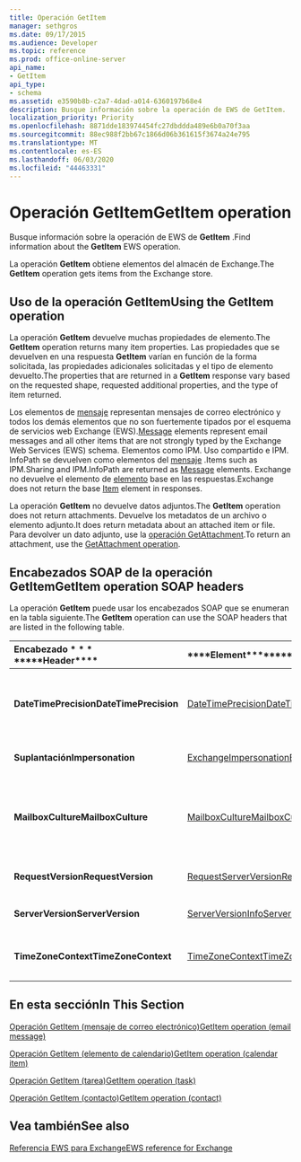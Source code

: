 ```yaml
---
title: Operación GetItem
manager: sethgros
ms.date: 09/17/2015
ms.audience: Developer
ms.topic: reference
ms.prod: office-online-server
api_name:
- GetItem
api_type:
- schema
ms.assetid: e3590b8b-c2a7-4dad-a014-6360197b68e4
description: Busque información sobre la operación de EWS de GetItem.
localization_priority: Priority
ms.openlocfilehash: 8871dde183974454fc27dbddda489e6b0a70f3aa
ms.sourcegitcommit: 88ec988f2bb67c1866d06b361615f3674a24e795
ms.translationtype: MT
ms.contentlocale: es-ES
ms.lasthandoff: 06/03/2020
ms.locfileid: "44463331"
---
```

# <a name="getitem-operation"></a><span data-ttu-id="56f6c-103">Operación GetItem</span><span class="sxs-lookup"><span data-stu-id="56f6c-103">GetItem operation</span></span>

<span data-ttu-id="56f6c-104">Busque información sobre la operación de EWS de **GetItem** .</span><span class="sxs-lookup"><span data-stu-id="56f6c-104">Find information about the **GetItem** EWS operation.</span></span> 
  
<span data-ttu-id="56f6c-105">La operación **GetItem** obtiene elementos del almacén de Exchange.</span><span class="sxs-lookup"><span data-stu-id="56f6c-105">The **GetItem** operation gets items from the Exchange store.</span></span> 
  
## <a name="using-the-getitem-operation"></a><span data-ttu-id="56f6c-106">Uso de la operación GetItem</span><span class="sxs-lookup"><span data-stu-id="56f6c-106">Using the GetItem operation</span></span>

<span data-ttu-id="56f6c-107">La operación **GetItem** devuelve muchas propiedades de elemento.</span><span class="sxs-lookup"><span data-stu-id="56f6c-107">The **GetItem** operation returns many item properties.</span></span> <span data-ttu-id="56f6c-108">Las propiedades que se devuelven en una respuesta **GetItem** varían en función de la forma solicitada, las propiedades adicionales solicitadas y el tipo de elemento devuelto.</span><span class="sxs-lookup"><span data-stu-id="56f6c-108">The properties that are returned in a **GetItem** response vary based on the requested shape, requested additional properties, and the type of item returned.</span></span> 
  
<span data-ttu-id="56f6c-109">Los elementos de [mensaje](message-ex15websvcsotherref.md) representan mensajes de correo electrónico y todos los demás elementos que no son fuertemente tipados por el esquema de servicios web Exchange (EWS).</span><span class="sxs-lookup"><span data-stu-id="56f6c-109">[Message](message-ex15websvcsotherref.md) elements represent email messages and all other items that are not strongly typed by the Exchange Web Services (EWS) schema.</span></span> <span data-ttu-id="56f6c-110">Elementos como IPM. Uso compartido e IPM. InfoPath se devuelven como elementos del [mensaje](message-ex15websvcsotherref.md) .</span><span class="sxs-lookup"><span data-stu-id="56f6c-110">Items such as IPM.Sharing and IPM.InfoPath are returned as [Message](message-ex15websvcsotherref.md) elements.</span></span> <span data-ttu-id="56f6c-111">Exchange no devuelve el elemento de [elemento](item.md) base en las respuestas.</span><span class="sxs-lookup"><span data-stu-id="56f6c-111">Exchange does not return the base [Item](item.md) element in responses.</span></span> 
  
<span data-ttu-id="56f6c-112">La operación **GetItem** no devuelve datos adjuntos.</span><span class="sxs-lookup"><span data-stu-id="56f6c-112">The **GetItem** operation does not return attachments.</span></span> <span data-ttu-id="56f6c-113">Devuelve los metadatos de un archivo o elemento adjunto.</span><span class="sxs-lookup"><span data-stu-id="56f6c-113">It does return metadata about an attached item or file.</span></span> <span data-ttu-id="56f6c-114">Para devolver un dato adjunto, use la [operación GetAttachment](getattachment-operation.md).</span><span class="sxs-lookup"><span data-stu-id="56f6c-114">To return an attachment, use the [GetAttachment operation](getattachment-operation.md).</span></span>
  
## <a name="getitem-operation-soap-headers"></a><span data-ttu-id="56f6c-115">Encabezados SOAP de la operación GetItem</span><span class="sxs-lookup"><span data-stu-id="56f6c-115">GetItem operation SOAP headers</span></span>

<span data-ttu-id="56f6c-116">La operación **GetItem** puede usar los encabezados SOAP que se enumeran en la tabla siguiente.</span><span class="sxs-lookup"><span data-stu-id="56f6c-116">The **GetItem** operation can use the SOAP headers that are listed in the following table.</span></span> 
  
|<span data-ttu-id="56f6c-117">Encabezado \* \* \* \*</span><span class="sxs-lookup"><span data-stu-id="56f6c-117">\*\*\*\*Header\*\*\*\*</span></span>|<span data-ttu-id="56f6c-118">\*\*\*\*Element\*\*\*\*</span><span class="sxs-lookup"><span data-stu-id="56f6c-118">\*\*\*\*Element\*\*\*\*</span></span>|<span data-ttu-id="56f6c-119">\*\*\*\*Descripción\*\*\*\*</span><span class="sxs-lookup"><span data-stu-id="56f6c-119">\*\*\*\*Description\*\*\*\*</span></span>|
|:-----|:-----|:-----|
|<span data-ttu-id="56f6c-120">**DateTimePrecision**</span><span class="sxs-lookup"><span data-stu-id="56f6c-120">**DateTimePrecision**</span></span> <br/> |[<span data-ttu-id="56f6c-121">DateTimePrecision</span><span class="sxs-lookup"><span data-stu-id="56f6c-121">DateTimePrecision</span></span>](datetimeprecision.md) <br/> |<span data-ttu-id="56f6c-122">Especifica la resolución de los valores de datos/tiempo en respuestas del servidor, en segundos o en milisegundos.</span><span class="sxs-lookup"><span data-stu-id="56f6c-122">Specifies the resolution of data/time values in responses from the server, either in seconds or in milliseconds.</span></span>  <br/> |
|<span data-ttu-id="56f6c-123">**Suplantación**</span><span class="sxs-lookup"><span data-stu-id="56f6c-123">**Impersonation**</span></span> <br/> |[<span data-ttu-id="56f6c-124">ExchangeImpersonation</span><span class="sxs-lookup"><span data-stu-id="56f6c-124">ExchangeImpersonation</span></span>](exchangeimpersonation.md) <br/> |<span data-ttu-id="56f6c-125">Identifica al usuario que está suplantando la aplicación cliente.</span><span class="sxs-lookup"><span data-stu-id="56f6c-125">Identifies the user whom the client application is impersonating.</span></span>  <br/> |
|<span data-ttu-id="56f6c-126">**MailboxCulture**</span><span class="sxs-lookup"><span data-stu-id="56f6c-126">**MailboxCulture**</span></span> <br/> |[<span data-ttu-id="56f6c-127">MailboxCulture</span><span class="sxs-lookup"><span data-stu-id="56f6c-127">MailboxCulture</span></span>](mailboxculture.md) <br/> |<span data-ttu-id="56f6c-128">Identifica la referencia cultural, tal y como se define en RFC 3066, "etiquetas para la identificación de idiomas", que se va a usar para obtener acceso al buzón.</span><span class="sxs-lookup"><span data-stu-id="56f6c-128">Identifies the culture, as defined in RFC 3066, "Tags for the Identification of Languages", to be used to access the mailbox.</span></span>  <br/> |
|<span data-ttu-id="56f6c-129">**RequestVersion**</span><span class="sxs-lookup"><span data-stu-id="56f6c-129">**RequestVersion**</span></span> <br/> |[<span data-ttu-id="56f6c-130">RequestServerVersion</span><span class="sxs-lookup"><span data-stu-id="56f6c-130">RequestServerVersion</span></span>](requestserverversion.md) <br/> |<span data-ttu-id="56f6c-131">Identifica la versión del esquema para la solicitud de operación.</span><span class="sxs-lookup"><span data-stu-id="56f6c-131">Identifies the schema version for the operation request.</span></span>  <br/> |
|<span data-ttu-id="56f6c-132">**ServerVersion**</span><span class="sxs-lookup"><span data-stu-id="56f6c-132">**ServerVersion**</span></span> <br/> |[<span data-ttu-id="56f6c-133">ServerVersionInfo</span><span class="sxs-lookup"><span data-stu-id="56f6c-133">ServerVersionInfo</span></span>](serverversioninfo.md) <br/> |<span data-ttu-id="56f6c-134">Identifica la versión del servidor que respondió a la solicitud.</span><span class="sxs-lookup"><span data-stu-id="56f6c-134">Identifies the version of the server that responded to the request.</span></span>  <br/> |
|<span data-ttu-id="56f6c-135">**TimeZoneContext**</span><span class="sxs-lookup"><span data-stu-id="56f6c-135">**TimeZoneContext**</span></span> <br/> |[<span data-ttu-id="56f6c-136">TimeZoneContext</span><span class="sxs-lookup"><span data-stu-id="56f6c-136">TimeZoneContext</span></span>](timezonecontext.md) <br/> |<span data-ttu-id="56f6c-137">Identifica la zona horaria que se va a usar para todas las respuestas del servidor.</span><span class="sxs-lookup"><span data-stu-id="56f6c-137">Identifies the time zone to be used for all responses from the server.</span></span>  <br/> |
   
## <a name="in-this-section"></a><span data-ttu-id="56f6c-138">En esta sección</span><span class="sxs-lookup"><span data-stu-id="56f6c-138">In This Section</span></span>

[<span data-ttu-id="56f6c-139">Operación GetItem (mensaje de correo electrónico)</span><span class="sxs-lookup"><span data-stu-id="56f6c-139">GetItem operation (email message)</span></span>](getitem-operation-email-message.md)
  
[<span data-ttu-id="56f6c-140">Operación GetItem (elemento de calendario)</span><span class="sxs-lookup"><span data-stu-id="56f6c-140">GetItem operation (calendar item)</span></span>](getitem-operation-calendar-item.md)
  
[<span data-ttu-id="56f6c-141">Operación GetItem (tarea)</span><span class="sxs-lookup"><span data-stu-id="56f6c-141">GetItem operation (task)</span></span>](getitem-operation-task.md)
  
[<span data-ttu-id="56f6c-142">Operación GetItem (contacto)</span><span class="sxs-lookup"><span data-stu-id="56f6c-142">GetItem operation (contact)</span></span>](getitem-operation-contact.md)
  
## <a name="see-also"></a><span data-ttu-id="56f6c-143">Vea también</span><span class="sxs-lookup"><span data-stu-id="56f6c-143">See also</span></span>



[<span data-ttu-id="56f6c-144">Referencia EWS para Exchange</span><span class="sxs-lookup"><span data-stu-id="56f6c-144">EWS reference for Exchange</span></span>](ews-reference-for-exchange.md)

